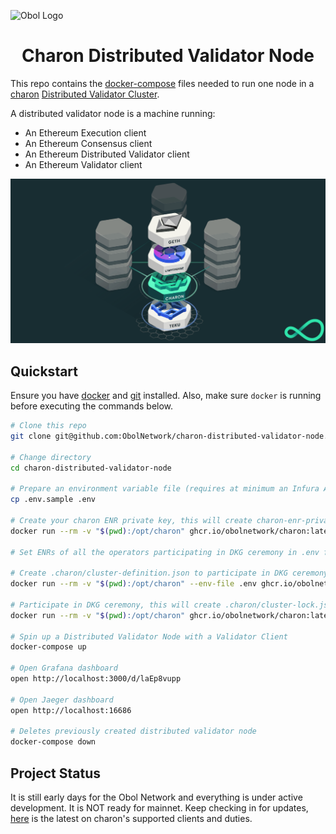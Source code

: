 ![Obol Logo](https://obol.tech/obolnetwork.png)

<h1 align="center">Charon Distributed Validator Node</h1>

This repo contains the [docker-compose](https://docs.docker.com/compose/) files needed to run one node in a [charon](https://github.com/ObolNetwork/charon) [Distributed Validator Cluster](https://docs.obol.tech/docs/int/key-concepts#distributed-validator-cluster). 

A distributed validator node is a machine running:
- An Ethereum Execution client
- An Ethereum Consensus client
- An Ethereum Distributed Validator client
- An Ethereum Validator client

![Distributed Validator Node](DVNode.png)

## Quickstart

Ensure you have [docker](https://docs.docker.com/engine/install/) and [git](https://git-scm.com/downloads) installed. Also, make sure `docker` is running before executing the commands below.

```sh
# Clone this repo
git clone git@github.com:ObolNetwork/charon-distributed-validator-node.git

# Change directory
cd charon-distributed-validator-node

# Prepare an environment variable file (requires at minimum an Infura API endpoint for your chosen chain)
cp .env.sample .env

# Create your charon ENR private key, this will create charon-enr-private-key in .charon directory
docker run --rm -v "$(pwd):/opt/charon" ghcr.io/obolnetwork/charon:latest create enr

# Set ENRs of all the operators participating in DKG ceremony in .env file corresponding to CHARON_OPERATOR_ENRS

# Create .charon/cluster-definition.json to participate in DKG ceremony
docker run --rm -v "$(pwd):/opt/charon" --env-file .env ghcr.io/obolnetwork/charon:latest create dkg

# Participate in DKG ceremony, this will create .charon/cluster-lock.json, .charon/deposit-data.json and .charon/validator_keys
docker run --rm -v "$(pwd):/opt/charon" ghcr.io/obolnetwork/charon:latest dkg

# Spin up a Distributed Validator Node with a Validator Client
docker-compose up

# Open Grafana dashboard
open http://localhost:3000/d/laEp8vupp

# Open Jaeger dashboard
open http://localhost:16686

# Deletes previously created distributed validator node
docker-compose down

```

## Project Status

It is still early days for the Obol Network and everything is under active development. 
It is NOT ready for mainnet. 
Keep checking in for updates, [here](https://github.com/ObolNetwork/charon/#supported-consensus-layer-clients) is the latest on charon's supported clients and duties.
